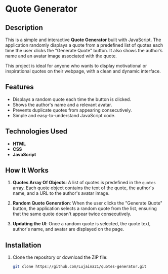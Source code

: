 # Quote Generator

## Description

This is a simple and interactive **Quote Generator** built with JavaScript. The application randomly displays a quote from a predefined list of quotes each time the user clicks the "Generate Quote" button. It also shows the author’s name and an avatar image associated with the quote.

This project is ideal for anyone who wants to display motivational or inspirational quotes on their webpage, with a clean and dynamic interface.

## Features

- Displays a random quote each time the button is clicked.
- Shows the author's name and a relevant avatar.
- Prevents duplicate quotes from appearing consecutively.
- Simple and easy-to-understand JavaScript code.

## Technologies Used

- **HTML** 
- **CSS** 
- **JavaScript**

## How It Works

1. **Quotes Array Of Objects**: A list of quotes is predefined in the `quotes` array. Each quote object contains the text of the quote, the author's name, and a URL to the author's avatar image.

2. **Random Quote Generation**: When the user clicks the "Generate Quote" button, the application selects a random quote from the list, ensuring that the same quote doesn't appear twice consecutively.

3. **Updating the UI**: Once a random quote is selected, the quote text, author's name, and avatar are displayed on the page.

## Installation

1. Clone the repository or download the ZIP file:
   ```bash
   git clone https://github.com/Lujaina21/quotes-generator.git

